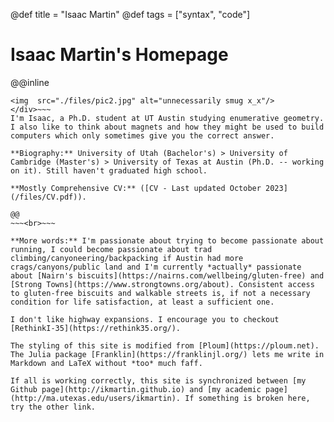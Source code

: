 @def title = "Isaac Martin"
@def tags = ["syntax", "code"]

# Isaac Martin's Homepage

@@inline
~~~<div class="landing" style="float: left;">
<img  src="./files/pic2.jpg" alt="unnecessarily smug x_x"/>
</div>~~~
I'm Isaac, a Ph.D. student at UT Austin studying enumerative geometry. I also like to think about magnets and how they might be used to build computers which only sometimes give you the correct answer.

**Biography:** University of Utah (Bachelor's) > University of Cambridge (Master's) > University of Texas at Austin (Ph.D. -- working on it). Still haven't graduated high school.

**Mostly Comprehensive CV:** ([CV - Last updated October 2023](/files/CV.pdf)).

@@
~~~<br>~~~

**More words:** I'm passionate about trying to become passionate about running, I could become passionate about trad climbing/canyoneering/backpacking if Austin had more crags/canyons/public land and I'm currently *actually* passionate about [Nairn's biscuits](https://nairns.com/wellbeing/gluten-free) and [Strong Towns](https://www.strongtowns.org/about). Consistent access to gluten-free biscuits and walkable streets is, if not a necessary condition for life satisfaction, at least a sufficient one.

I don't like highway expansions. I encourage you to checkout [RethinkI-35](https://rethink35.org/).

The styling of this site is modified from [Ploum](https://ploum.net). The Julia package [Franklin](https://franklinjl.org/) lets me write in Markdown and LaTeX without *too* much faff.

If all is working correctly, this site is synchronized between [my Github page](http://ikmartin.github.io) and [my academic page](http://ma.utexas.edu/users/ikmartin). If something is broken here, try the other link.
